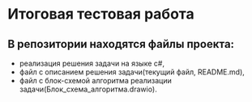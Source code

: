 # **Итоговая тестовая работа**
## В репозитории находятся файлы проекта: 
* реализация решения задачи на языке c#, 
* файл с описанием решения задачи(текущий файл, README.md), 
* файл с блок-схемой алгоритма реализации задачи(Блок_схема_алгоритма.drawio).